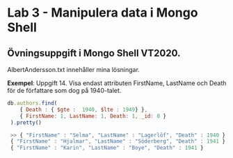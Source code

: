 # Lab 3 - Manipulera data i Mongo Shell

## Övningsuppgift i Mongo Shell VT2020.

AlbertAndersson.txt innehåller mina lösningar.

**Exempel**: Uppgift 14. Visa endast attributen FirstName, LastName och Death för de författare som dog på 1940-talet.

```javascript
db.authors.find(
    { Death : { $gte :  1940, $lte : 1949} },
    { FirstName: 1, LastName: 1, Death: 1, _id: 0 }
 ).pretty()

 >> { "FirstName" : "Selma", "LastName" : "Lagerlöf", "Death" : 1940 }
 { "FirstName" : "Hjalmar", "LastName" : "Söderberg", "Death" : 1941 }
 { "FirstName" : "Karin", "LastName" : "Boye", "Death" : 1941 }
```

